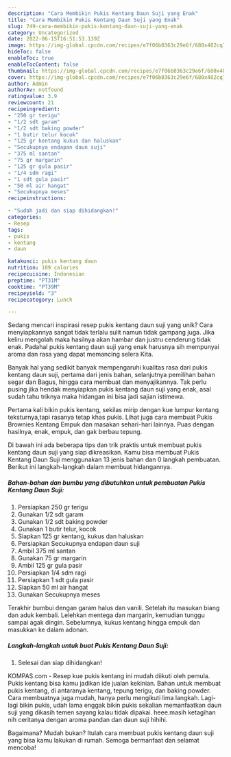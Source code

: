 ```yaml
---
description: "Cara Membikin Pukis Kentang Daun Suji yang Enak"
title: "Cara Membikin Pukis Kentang Daun Suji yang Enak"
slug: 749-cara-membikin-pukis-kentang-daun-suji-yang-enak
category: Uncategorized
date: 2022-06-15T16:51:53.139Z
image: https://img-global.cpcdn.com/recipes/e7f06b0363c29e6f/680x482cq70/pukis-kentang-daun-suji-foto-resep-utama.jpg
hideToc: false
enableToc: true
enableTocContent: false
thumbnail: https://img-global.cpcdn.com/recipes/e7f06b0363c29e6f/680x482cq70/pukis-kentang-daun-suji-foto-resep-utama.jpg
cover: https://img-global.cpcdn.com/recipes/e7f06b0363c29e6f/680x482cq70/pukis-kentang-daun-suji-foto-resep-utama.jpg
author: Admin
authorAv: notfound
ratingvalue: 3.9
reviewcount: 21
recipeingredient:
- "250 gr terigu"
- "1/2 sdt garam"
- "1/2 sdt baking powder"
- "1 butir telur kocok"
- "125 gr kentang kukus dan haluskan"
- "Secukupnya endapan daun suji"
- "375 ml santan"
- "75 gr margarin"
- "125 gr gula pasir"
- "1/4 sdm ragi"
- "1 sdt gula pasir"
- "50 ml air hangat"
- "Secukupnya meses"
recipeinstructions:

- "Sudah jadi dan siap dihidangkan!"
categories:
- Resep
tags:
- pukis
- kentang
- daun

katakunci: pukis kentang daun 
nutrition: 109 calories
recipecuisine: Indonesian
preptime: "PT31M"
cooktime: "PT39M"
recipeyield: "3"
recipecategory: Lunch

---
```





Sedang mencari inspirasi resep pukis kentang daun suji yang unik? Cara menyiapkannya sangat tidak terlalu sulit namun tidak gampang juga. Jika keliru mengolah maka hasilnya akan hambar dan justru cenderung tidak enak. Padahal pukis kentang daun suji yang enak harusnya sih mempunyai aroma dan rasa yang dapat memancing selera Kita.





Banyak hal yang sedikit banyak mempengaruhi kualitas rasa dari pukis kentang daun suji, pertama dari jenis bahan, selanjutnya pemilihan bahan segar dan Bagus, hingga cara membuat dan menyajikannya. Tak perlu pusing jika hendak menyiapkan pukis kentang daun suji yang enak,      asal sudah tahu triknya maka hidangan ini bisa jadi sajian istimewa.














Pertama kali bikin pukis kentang, sekilas mirip dengan kue lumpur kentang teksturnya,tapi rasanya tetap khas pukis. Lihat juga cara membuat Pukis Brownies Kentang Empuk dan masakan sehari-hari lainnya. Puas dengan hasilnya, enak, empuk, dan gak berbau tepung.






Di bawah ini ada beberapa tips dan trik praktis untuk membuat pukis kentang daun suji yang siap dikreasikan. Kamu bisa membuat Pukis Kentang Daun Suji menggunakan 13 jenis bahan dan 0 langkah pembuatan. Berikut ini langkah-langkah dalam membuat hidangannya.

<!--inarticleads1-->

##### Bahan-bahan dan bumbu yang dibutuhkan untuk pembuatan Pukis Kentang Daun Suji:

1. Persiapkan 250 gr terigu
1. Gunakan 1/2 sdt garam
1. Gunakan 1/2 sdt baking powder
1. Gunakan 1 butir telur, kocok
1. Siapkan 125 gr kentang, kukus dan haluskan
1. Persiapkan Secukupnya endapan daun suji
1. Ambil 375 ml santan
1. Gunakan 75 gr margarin
1. Ambil 125 gr gula pasir
1. Persiapkan 1/4 sdm ragi
1. Persiapkan 1 sdt gula pasir
1. Siapkan 50 ml air hangat
1. Gunakan Secukupnya meses


Terakhir bumbui dengan garam halus dan vanili. Setelah itu masukan biang dan aduk kembali. Lelehkan mentega dan margarin, kemudian tunggu sampai agak dingin. Sebelumnya, kukus kentang hingga empuk dan masukkan ke dalam adonan. 

<!--inarticleads2-->

##### Langkah-langkah untuk buat Pukis Kentang Daun Suji:


1. Selesai dan siap dihidangkan!

KOMPAS.com - Resep kue pukis kentang ini mudah diikuti oleh pemula. Pukis kentang bisa kamu jadikan ide jualan kekinian. Bahan untuk membuat pukis kentang, di antaranya kentang, tepung terigu, dan baking powder. Cara membuatnya juga mudah, hanya perlu mengikuti lima langkah. Lagi-lagi bikin pukis, udah lama enggak bikin pukis sekalian memanfaatkan daun suji yang dikasih temen sayang kalau tidak dipakai. heee.masih ketagihan nih ceritanya dengan aroma pandan dan daun suji hihihi. 

Bagaimana? Mudah bukan? Itulah cara membuat pukis kentang daun suji yang bisa kamu lakukan di rumah. Semoga bermanfaat dan selamat mencoba!
